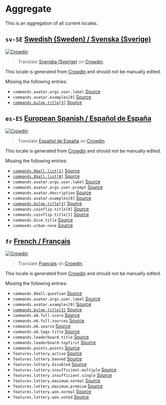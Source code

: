 # Aggregate

This is an aggregation of all current locales.

<!-- BLOCK AGGREGATE BEGIN -->

<!-- THIS SECTION IS GENERATED. DO NOT EDIT -->

## `sv-SE` [Swedish (Sweden) / Svenska (Sverige)][sv-SE_here]

[sv-SE_crowdin]: https://crowdin.com/project/paw-bot/sv-SE
[sv-SE_here]: https://github.com/OfficialPawBot/language/tree/main/sv-SE

[![Crowdin](https://img.shields.io/static/v1?label=Svenska%20(Sverige)&message={percent}%&color={colour})][sv-SE_crowdin]

> Translate [Svenska (Sverige)][sv-SE_here] on [Crowdin][sv-SE_crowdin].

This locale is generated from [Crowdin][sv-SE_crowdin] and should not be manually edited.  

Missing the following entries:

* `commands.avatar.args.user.label` [Source](https://github.com/OfficialPawBot/language/blob/main/en-GB/commands.json#L34)
* `commands.avatar.examples[0]` [Source](https://github.com/OfficialPawBot/language/blob/main/en-GB/commands.json#L39)
* [`commands.bulge.title[3]`](https://github.com/OfficialPawBot/language/blob/main/sv-SE/commands.json#L60) [Source](https://github.com/OfficialPawBot/language/blob/main/en-GB/commands.json#L62)

## `es-ES` [European Spanish / Español de España][es-ES_here]

[es-ES_crowdin]: https://crowdin.com/project/paw-bot/es-ES
[es-ES_here]: https://github.com/OfficialPawBot/language/tree/main/es-ES

[![Crowdin](https://img.shields.io/static/v1?label=Espa%C3%B1ol%20de%20Espa%C3%B1a&message={percent}%&color={colour})][es-ES_crowdin]

> Translate [Español de España][es-ES_here] on [Crowdin][es-ES_crowdin].

This locale is generated from [Crowdin][es-ES_crowdin] and should not be manually edited.  

Missing the following entries:

* [`commands.8ball.list[1]`](https://github.com/OfficialPawBot/language/blob/main/es-ES/commands.json#L6) [Source](https://github.com/OfficialPawBot/language/blob/main/en-GB/commands.json#L6)
* [`commands.8ball.list[8]`](https://github.com/OfficialPawBot/language/blob/main/es-ES/commands.json#L13) [Source](https://github.com/OfficialPawBot/language/blob/main/en-GB/commands.json#L13)
* `commands.avatar.args.user.label` [Source](https://github.com/OfficialPawBot/language/blob/main/en-GB/commands.json#L34)
* `commands.avatar.args.user.prompt` [Source](https://github.com/OfficialPawBot/language/blob/main/en-GB/commands.json#L35)
* `commands.avatar.description` [Source](https://github.com/OfficialPawBot/language/blob/main/en-GB/commands.json#L38)
* `commands.avatar.examples[0]` [Source](https://github.com/OfficialPawBot/language/blob/main/en-GB/commands.json#L39)
* [`commands.bulge.title[3]`](https://github.com/OfficialPawBot/language/blob/main/es-ES/commands.json#L54) [Source](https://github.com/OfficialPawBot/language/blob/main/en-GB/commands.json#L62)
* `commands.coinflip.title[0]` [Source](https://github.com/OfficialPawBot/language/blob/main/en-GB/commands.json#L75)
* `commands.coinflip.title[1]` [Source](https://github.com/OfficialPawBot/language/blob/main/en-GB/commands.json#L75)
* `commands.dice.title` [Source](https://github.com/OfficialPawBot/language/blob/main/en-GB/commands.json#L120)
* `commands.urban.none` [Source](https://github.com/OfficialPawBot/language/blob/main/en-GB/commands.json#L406)

## `fr` [French / Français][fr_here]

[fr_crowdin]: https://crowdin.com/project/paw-bot/fr
[fr_here]: https://github.com/OfficialPawBot/language/tree/main/fr

[![Crowdin](https://img.shields.io/static/v1?label=Fran%C3%A7ais&message={percent}%&color={colour})][fr_crowdin]

> Translate [Français][fr_here] on [Crowdin][fr_crowdin].

This locale is generated from [Crowdin][fr_crowdin] and should not be manually edited.  

Missing the following entries:

* `commands.8ball.question` [Source](https://github.com/OfficialPawBot/language/blob/main/en-GB/commands.json#L22)
* `commands.avatar.args.user.label` [Source](https://github.com/OfficialPawBot/language/blob/main/en-GB/commands.json#L34)
* `commands.avatar.examples[0]` [Source](https://github.com/OfficialPawBot/language/blob/main/en-GB/commands.json#L39)
* [`commands.bulge.title[3]`](https://github.com/OfficialPawBot/language/blob/main/fr/commands.json#L59) [Source](https://github.com/OfficialPawBot/language/blob/main/en-GB/commands.json#L62)
* `commands.e6.full.score` [Source](https://github.com/OfficialPawBot/language/blob/main/en-GB/commands.json#L131)
* `commands.e6.full.sources` [Source](https://github.com/OfficialPawBot/language/blob/main/en-GB/commands.json#L132)
* `commands.e6.source` [Source](https://github.com/OfficialPawBot/language/blob/main/en-GB/commands.json#L137)
* `commands.e6.tags.title` [Source](https://github.com/OfficialPawBot/language/blob/main/en-GB/commands.json#L144)
* `commands.leaderboard.title` [Source](https://github.com/OfficialPawBot/language/blob/main/en-GB/commands.json#L240)
* `commands.leaderboard.topfirst` [Source](https://github.com/OfficialPawBot/language/blob/main/en-GB/commands.json#L243)
* `commands.points.points` [Source](https://github.com/OfficialPawBot/language/blob/main/en-GB/commands.json#L336)
* `features.lottery.active` [Source](https://github.com/OfficialPawBot/language/blob/main/en-GB/features.json#L3)
* `features.lottery.banned` [Source](https://github.com/OfficialPawBot/language/blob/main/en-GB/features.json#L4)
* `features.lottery.disabled` [Source](https://github.com/OfficialPawBot/language/blob/main/en-GB/features.json#L5)
* `features.lottery.insufficient.multiple` [Source](https://github.com/OfficialPawBot/language/blob/main/en-GB/features.json#L7)
* `features.lottery.insufficient.single` [Source](https://github.com/OfficialPawBot/language/blob/main/en-GB/features.json#L8)
* `features.lottery.maximum.normal` [Source](https://github.com/OfficialPawBot/language/blob/main/en-GB/features.json#L11)
* `features.lottery.maximum.premium` [Source](https://github.com/OfficialPawBot/language/blob/main/en-GB/features.json#L12)
* `features.lottery.won.normal` [Source](https://github.com/OfficialPawBot/language/blob/main/en-GB/features.json#L15)
* `features.lottery.won.voted` [Source](https://github.com/OfficialPawBot/language/blob/main/en-GB/features.json#L16)

<!-- BLOCK AGGREGATE END -->